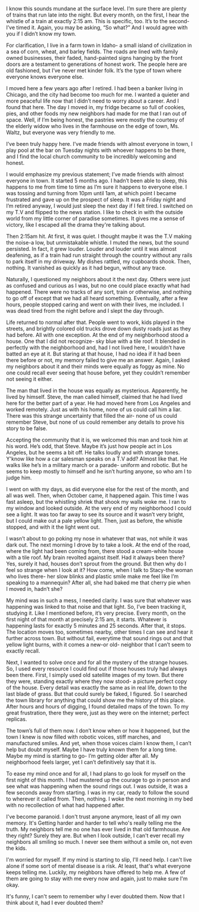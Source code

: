 I know this sounds mundane at the surface level. I’m sure there are plenty of trains that run late into the night. But every month, on the first, I hear the whistle of a train at exactly 2:15 am. This is specific, too. It’s to the second- I’ve timed it. Again, you may be asking, “So what?” And I would agree with you if I didn’t know my town.

For clarification, I live in a farm town in Idaho- a small island of civilization in a sea of corn, wheat, and barley fields. The roads are lined with family owned businesses, their faded, hand-painted signs hanging by the front doors are a testament to generations of honest work. The people here are old fashioned, but I’ve never met kinder folk. It’s the type of town where everyone knows everyone else.

I moved here a few years ago after I retired. I had been a banker living in Chicago, and the city had become too much for me. I wanted a quieter and more peaceful life now that I didn’t need to worry about a career. And I found that here. The day I moved in, my fridge became so full of cookies, pies, and other foods my new neighbors had made for me that I ran out of space. Well, if I’m being honest, the pastries were mostly the courtesy of the elderly widow who lives in the farmhouse on the edge of town, Ms. Waltz, but everyone was very friendly to me. 

I’ve been truly happy here. I’ve made friends with almost everyone in town, I play pool at the bar on Tuesday nights with whoever happens to be there, and I find the local church community to be incredibly welcoming and honest. 

I would emphasize my previous statement; I’ve made friends with almost everyone in town. It started 5 months ago. I hadn’t been able to sleep, this happens to me from time to time as I’m sure it happens to everyone else. I was tossing and turning from 10pm until 1am, at which point I became frustrated and gave up on the prospect of sleep. It was a Friday night and I’m retired anyway, I would just sleep the next day if I felt tired. I switched on my T.V and flipped to the news station. I like to check in with the outside world from my little corner of paradise sometimes. It gives me a sense of victory, like I escaped all the drama they're talking about. 

Then 2:15am hit. At first, it was quiet. I thought maybe it was the T.V making the noise-a low, but unmistakable whistle. I muted the news, but the sound persisted. In fact, it grew louder. Louder and louder until it was almost deafening, as if a train had run straight through the country without any rails to park itself in my driveway. My dishes rattled, my cupboards shook. Then, nothing. It vanished as quickly as it had begun, without any trace. 

Naturally, I questioned my neighbors about it the next day. Others were just as confused and curious as I was, but no one could place exactly what had happened. There were no tracks of any sort, train or otherwise, and nothing to go off of except that we had all heard something. Eventually, after a few hours, people stopped caring and went on with their lives, me included. I was dead tired from the night before and I slept the day through. 

Life returned to normal after that. People went to work, kids played in the streets, and brightly colored old trucks drove down dusty roads just as they had before. All with one exception. At the end of my neighborhood stood a house. One that I did not recognize- sky blue with a tile roof. It blended in perfectly with the neighborhood and, had I not lived here, I wouldn’t have batted an eye at it. But staring at that house, I had no idea if it had been there before or not, my memory failed to give me an answer. Again, I asked my neighbors about it and their minds were equally as foggy as mine. No one could recall ever seeing that house before, yet they couldn’t remember not seeing it either. 

The man that lived in the house was equally as mysterious. Apparently, he lived by himself. Steve, the man called himself, claimed that he had lived here for the better part of a year. He had moved here from Los Angeles and worked remotely. Just as with his home, none of us could call him a liar. There was this strange uncertainty that filled the air- none of us could remember Steve, but none of us could remember any details to prove his story to be false. 

Accepting the community that it is, we welcomed this man and took him at his word. He’s odd, that Steve. Maybe it’s just how people act in Los Angeles, but he seems a bit off. He talks loudly and with strange tones. Y'know like how a car salesman speaks on a T.V add? Almost like that. He walks like he’s in a military march or a parade- uniform and robotic. But he seems to keep mostly to himself and he isn’t hurting anyone, so who am I to judge him. 

I went on with my days, as did everyone else for the rest of the month, and all was well. Then, when October came, it happened again. This time I was fast asleep, but the whistling shriek that shook my walls woke me. I ran to my window and looked outside. At the very end of my neighborhood I could see a light. It was too far away to see its source and it wasn’t very bright, but I could make out a pale yellow light. Then, just as before, the whistle stopped, and with it the light went out. 

I wasn’t about to go poking my nose in whatever that was, not while it was dark out. The next morning I drove by to take a look. At the end of the road, where the light had been coming from, there stood a cream-white house with a tile roof. My brain revolted against itself. Had it always been there? Yes, surely it had, houses don’t sprout from the ground. But then why do I feel so strange when I look at it? How come, when I talk to Stacy-the woman who lives there- her slow blinks and plastic smile make me feel like I’m speaking to a mannequin? After all, she had baked me that cherry pie when I moved in, hadn’t she?

My mind was in such a mess, I needed clarity. I was sure that whatever was happening was linked to that noise and that light. So, I’ve been tracking it, studying it. Like I mentioned before, it’s very precise. Every month, on the first night of that month at precisely 2:15 am, it starts. Whatever is happening lasts for exactly 5 minutes and 25 seconds. After that, it stops. The location moves too, sometimes nearby, other times I can see and hear it further across town. But without fail, everytime that sound rings out and that yellow light burns, with it comes a new-or old- neighbor that I can’t seem to exactly recall. 

Next, I wanted to solve once and for all the mystery of the strange houses. So, I used every resource I could find out if those houses truly had always been there. First, I simply used old satellite images of my town. But there they were, standing exactly where they now stood- a picture perfect copy of the house. Every detail was exactly the same as in real life, down to the last blade of grass. But that could surely be faked, I figured. So I searched the town library for anything that could show me the history of this place. After hours and hours of digging, I found detailed maps of the town. To my great frustration, there they were, just as they were on the internet; perfect replicas.

The town’s full of them now. I don’t know when or how it happened, but the town I knew is now filled with robotic voices, stiff marches, and manufactured smiles. And yet, when those voices claim I know them, I can’t help but doubt myself. Maybe I have truly known them for a long time. Maybe my mind is starting to go- I’m getting older after all. My neighborhood feels larger, yet I can’t definitively say that it is.

To ease my mind once and for all, I had plans to go look for myself on the first night of this month. I had mustered up the courage to go in person and see what was happening when the sound rings out. I was outside, it was a few seconds away from starting. I was in my car, ready to follow the sound to wherever it called from. Then, nothing. I woke the next morning in my bed with no recollection of what had happened after.

I've become paranoid. I don't trust anyone anymore, least of all my own memory. It's Getting harder and harder to tell who's really telling me the truth. My neighbors tell me no one has ever lived in that old farmhouse. Are they right? Surely they are. But when I look outside, I can't ever recall my neighbors all smiling so much. I never see them without a smile on, not even the kids. 

I'm worried for myself. If my mind is starting to slip, I'll need help. I can't live alone if some sort of mental disease is a risk. At least, that's what everyone keeps telling me. Luckily, my neighbors have offered to help me. A few of them are going to stay with me every now and again, just to make sure I'm okay.

It's funny, I can't seem to remember why I ever doubted them. Now that I think about it, had I ever doubted them?
